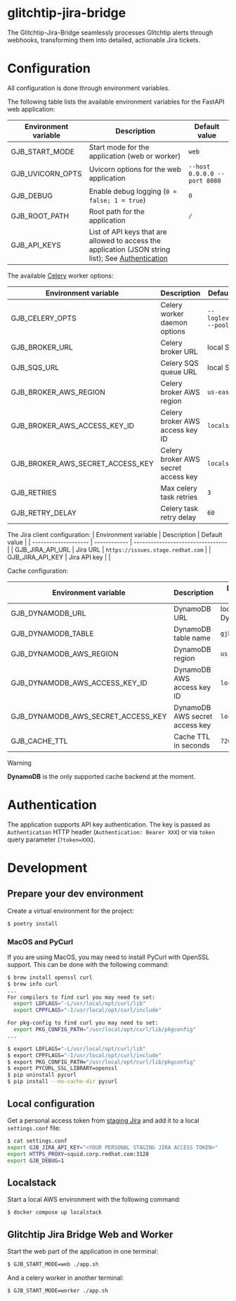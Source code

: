 # glitchtip-jira-bridge
The Glitchtip-Jira-Bridge seamlessly processes Glitchtip alerts through webhooks, transforming them into detailed, actionable Jira tickets.

# Configuration

All configuration is done through environment variables.

The following table lists the available environment variables for the FastAPI web application:

| Environment variable | Description                                                                                                           | Default value                |
| -------------------- | --------------------------------------------------------------------------------------------------------------------- | ---------------------------- |
| GJB_START_MODE       | Start mode for the application (web or worker)                                                                        | `web`                        |
| GJB_UVICORN_OPTS     | Uvicorn options for the web application                                                                               | `--host 0.0.0.0 --port 8080` |
| GJB_DEBUG            | Enable debug logging (`0 = false; 1 = true`)                                                                          | `0`                          |
| GJB_ROOT_PATH        | Root path for the application                                                                                         | `/`                          |
| GJB_API_KEYS         | List of API keys that are allowed to access the application (JSON string list); See [Authentication](#authentication) |                              |

The available [Celery](https://docs.celeryq.dev/en/stable/index.html) worker options:

| Environment variable             | Description                         | Default value                 |
| -------------------------------- | ----------------------------------- | ----------------------------- |
| GJB_CELERY_OPTS                  | Celery worker daemon options        | `--loglevel=info --pool solo` |
| GJB_BROKER_URL                   | Celery broker URL                   | local SQS                     |
| GJB_SQS_URL                      | Celery SQS queue URL                | local SQS                     |
| GJB_BROKER_AWS_REGION            | Celery broker AWS region            | `us-east-1`                   |
| GJB_BROKER_AWS_ACCESS_KEY_ID     | Celery broker AWS access key ID     | `localstack`                  |
| GJB_BROKER_AWS_SECRET_ACCESS_KEY | Celery broker AWS secret access key | `localstack`                  |
| GJB_RETRIES                      | Max celery task retries             | `3`                           |
| GJB_RETRY_DELAY                  | Celery task retry delay             | `60`                          |

The Jira client configuration:
| Environment variable | Description  | Default value                     |
| -------------------- | ------------ | --------------------------------- |
| GJB_JIRA_API_URL     | Jira URL     | `https://issues.stage.redhat.com` |
| GJB_JIRA_API_KEY     | Jira API key |                                   |

Cache configuration:

| Environment variable               | Description                    | Default value  |
| ---------------------------------- | ------------------------------ | -------------- |
| GJB_DYNAMODB_URL                   | DynamoDB URL                   | local DynamoDB |
| GJB_DYNAMODB_TABLE                 | DynamoDB table name            | `gjb-cache`    |
| GJB_DYNAMODB_AWS_REGION            | DynamoDB region                | `us-east-1`    |
| GJB_DYNAMODB_AWS_ACCESS_KEY_ID     | DynamoDB AWS access key ID     | `localstack`   |
| GJB_DYNAMODB_AWS_SECRET_ACCESS_KEY | DynamoDB AWS secret access key | `localstack`   |
| GJB_CACHE_TTL                      | Cache TTL in seconds           | `7200`         |


> [!WARNING]
>
> **DynamoDB** is the only supported cache backend at the moment.

# Authentication

The application supports API key authentication. The key is passed as `Authentication` HTTP header (`Authentication: Bearer XXX`) or via `token` query parameter (`?token=XXX`).

# Development

## Prepare your dev environment

Create a virtual environment for the project:

```bash
$ poetry install
```

### MacOS and PyCurl

If you are using MacOS, you may need to install PyCurl with OpenSSL support. This can be done with the following command:

```bash
$ brew install openssl curl
$ brew info curl
...
For compilers to find curl you may need to set:
  export LDFLAGS="-L/usr/local/opt/curl/lib"
  export CPPFLAGS="-I/usr/local/opt/curl/include"

For pkg-config to find curl you may need to set:
  export PKG_CONFIG_PATH="/usr/local/opt/curl/lib/pkgconfig"
...

$ export LDFLAGS="-L/usr/local/opt/curl/lib"
$ export CPPFLAGS="-I/usr/local/opt/curl/include"
$ export PKG_CONFIG_PATH="/usr/local/opt/curl/lib/pkgconfig"
$ export PYCURL_SSL_LIBRARY=openssl
$ pip uninstall pycurl
$ pip install --no-cache-dir pycurl
```
## Local configuration

Get a personal access token from [staging Jira](https://issues.stage.redhat.com) and add it to a local `settings.conf` file:

```bash
$ cat settings.conf
export GJB_JIRA_API_KEY="<YOUR PERSONAL STAGING JIRA ACCESS TOKEN>"
export HTTPS_PROXY=squid.corp.redhat.com:3128
export GJB_DEBUG=1
```


## Localstack

Start a local AWS environment with the following command:

```bash
$ docker compose up localstack
```

## Glitchtip Jira Bridge Web and Worker

Start the web part of the application in one terminal:

```bash
$ GJB_START_MODE=web ./app.sh
```

And a celery worker in another terminal:

```bash
$ GJB_START_MODE=worker ./app.sh
```
